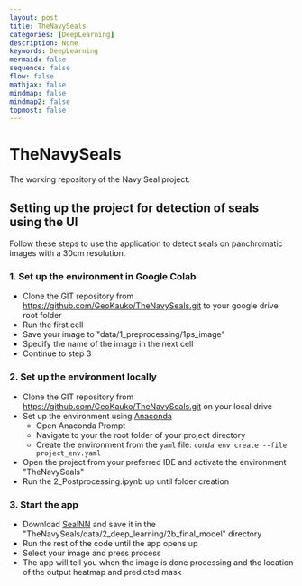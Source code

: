 ```yaml
---
layout: post
title: TheNavySeals
categories: [DeepLearning]
description: None
keywords: DeepLearning
mermaid: false
sequence: false
flow: false
mathjax: false
mindmap: false
mindmap2: false
topmost: false
---
```


# TheNavySeals
The working repository of the Navy Seal project.

## Setting up the project for detection of seals using the UI
Follow these steps to use the application to detect seals on panchromatic images with a 30cm resolution.

### 1. Set up the environment in Google Colab
- Clone the GIT repository from https://github.com/GeoKauko/TheNavySeals.git to your google drive root folder
- Run the first cell
- Save your image to "data/1_preprocessing/1ps_image"
- Specify the name of the image in the next cell
- Continue to step 3
  
### 2. Set up the environment locally
- Clone the GIT repository from https://github.com/GeoKauko/TheNavySeals.git on your local drive
- Set up the environment using [Anaconda](https://www.anaconda.com/download)
    - Open Anaconda Prompt
    - Navigate to your the root folder of your project directory
    - Create the environment from the `yaml` file: `conda env create --file project_env.yaml`
- Open the project from your preferred IDE and activate the environment "TheNavySeals"
- Run the 2_Postprocessing.ipynb up until folder creation

### 3. Start the app
- Download [SealNN](https://drive.google.com/file/d/1IWb0OrisF4eLZvCWTsA2GrMwPeBPcd3M/view?usp=drive_link) and save it in the "TheNavySeals/data/2_deep_learning/2b_final_model" directory
- Run the rest of the code until the app opens up
- Select your image and press process
- The app will tell you when the image is done processing and the location of the output heatmap and predicted mask 
